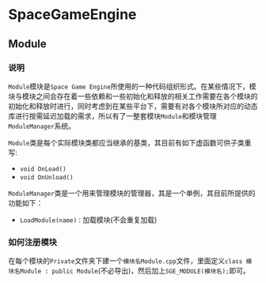 ﻿# SpaceGameEngine
## Module
### 说明
`Module`模块是`Space Game Engine`所使用的一种代码组织形式。在某些情况下，模块与模块之间会存在着一些依赖和一些初始化和释放的相关工作需要在各个模块的初始化和释放时进行，同时考虑到在某些平台下，需要有对各个模块所对应的动态库进行按需延迟加载的需求，所以有了一整套模块`Module`和模块管理`ModuleManager`系统。

`Module`类是每个实际模块类都应当继承的基类，其目前有如下虚函数可供子类重写:
* `void OnLoad()`
* `void OnUnload()`

`ModuleManager`类是一个用来管理模块的管理器，其是一个单例，其目前所提供的功能如下：
* `LoadModule(name)` : 加载模块(不会重复加载)
### 如何注册模块
在每个模块的`Private`文件夹下建一个`模块名Module.cpp`文件，里面定义`class 模块名Module : public Module`(不必导出)，然后加上`SGE_MODULE(模块名);`即可。